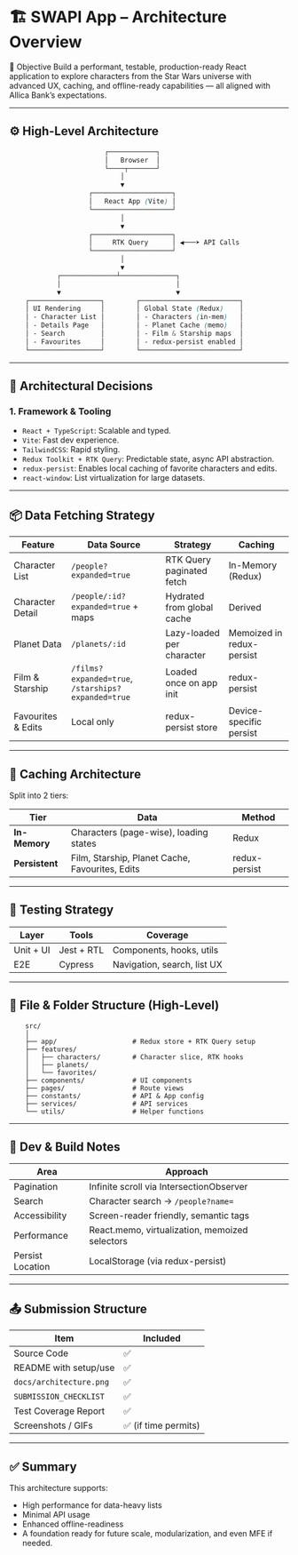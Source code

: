 # 🏗️ SWAPI App – Architecture Overview

📌 Objective
Build a performant, testable, production-ready React application to explore characters from the Star Wars universe with advanced UX, caching, and offline-ready capabilities — all aligned with Allica Bank’s expectations.

---

## ⚙️ High-Level Architecture

```scss
                        ┌────────────┐
                        │   Browser  │
                        └────┬───────┘
                            │
                            ▼
                    ┌────────────────────┐
                    │   React App (Vite) │
                    └────────────────────┘
                            │
                            ▼
                    ┌────────────────────┐
                    │     RTK Query      │ ◀───➤ API Calls
                    └────────────────────┘
                            │
                            ▼
            ┌──────────────┴──────────────┐
            │                             │
            ▼                             ▼
    ┌──────────────────┐        ┌─────────────────────────┐
    │ UI Rendering     │        │ Global State (Redux)    │
    │ - Character List │        │ - Characters (in-mem)   │
    │ - Details Page   │        │ - Planet Cache (memo)   │
    │ - Search         │        │ - Film & Starship maps  │
    │ - Favourites     │        │ - redux-persist enabled │
    └──────────────────┘        └─────────────────────────┘
```
---

## 🧠 Architectural Decisions

### 1. **Framework & Tooling**
- `React + TypeScript`: Scalable and typed.
- `Vite`: Fast dev experience.
- `TailwindCSS`: Rapid styling.
- `Redux Toolkit + RTK Query`: Predictable state, async API abstraction.
- `redux-persist`: Enables local caching of favorite characters and edits.
- `react-window`: List virtualization for large datasets.

---

## 📦 Data Fetching Strategy

| Feature            | Data Source | Strategy                              | Caching                    |
|--------------------|-------------|----------------------------------------|----------------------------|
| Character List     | `/people?expanded=true` | RTK Query paginated fetch              | In-Memory (Redux)         |
| Character Detail   | `/people/:id?expanded=true` + maps | Hydrated from global cache         | Derived                    |
| Planet Data        | `/planets/:id` | Lazy-loaded per character             | Memoized in redux-persist |
| Film & Starship    | `/films?expanded=true`, `/starships?expanded=true` | Loaded once on app init   | redux-persist              |
| Favourites & Edits | Local only  | redux-persist store                    | Device-specific persist    |

---

## 🧩 Caching Architecture

Split into 2 tiers:

| Tier               | Data                            | Method            |
|--------------------|----------------------------------|-------------------|
| **In-Memory**      | Characters (page-wise), loading states | Redux             |
| **Persistent**     | Film, Starship, Planet Cache, Favourites, Edits | redux-persist    |

---

## 🧪 Testing Strategy

| Layer              | Tools         | Coverage                    |
|--------------------|---------------|-----------------------------|
| Unit + UI          | Jest + RTL    | Components, hooks, utils    |
| E2E                | Cypress       | Navigation, search, list UX |

---

## 📁 File & Folder Structure (High-Level)

```
    src/
    │
    ├── app/                   # Redux store + RTK Query setup
    ├── features/
    │   ├── characters/        # Character slice, RTK hooks
    │   ├── planets/
    │   └── favorites/
    ├── components/            # UI components
    ├── pages/                 # Route views
    ├── constants/             # API & App config
    ├── services/              # API services
    └── utils/                 # Helper functions

```
---

## 🧳 Dev & Build Notes

| Area               | Approach                          |
|--------------------|-----------------------------------|
| Pagination         | Infinite scroll via IntersectionObserver |
| Search             | Character search → `/people?name=` |
| Accessibility      | Screen-reader friendly, semantic tags |
| Performance        | React.memo, virtualization, memoized selectors |
| Persist Location   | LocalStorage (via redux-persist)  |

---

## 📤 Submission Structure

| Item                    | Included |
|-------------------------|----------|
| Source Code             | ✅        |
| README with setup/use   | ✅        |
| `docs/architecture.png` | ✅        |
| `SUBMISSION_CHECKLIST`  | ✅        |
| Test Coverage Report    | ✅        |
| Screenshots / GIFs      | ✅ (if time permits) |

---

## ✅ Summary

This architecture supports:
- High performance for data-heavy lists
- Minimal API usage
- Enhanced offline-readiness
- A foundation ready for future scale, modularization, and even MFE if needed.
